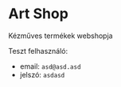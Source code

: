 # Art Shop

Kézműves termékek webshopja

Teszt felhasználó:
* email: `asd@asd.asd`
* jelszó: `asdasd`